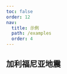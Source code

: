 ```yaml
---
toc: false
order: 12
nav:
  title: 示例
  path: /examples
  order: 4
---
```


## 加利福尼亚地震

<code src= './californiaEarthquakes/index.tsx' compact="true" defaultShowCode></code>
